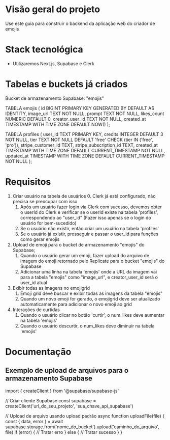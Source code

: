 # Visão geral do projeto

Use este guia para construir o backend da aplicação web do criador de emojis

# Stack tecnológica

- Utilizaremos Next.js, Supabase e Clerk

# Tabelas e buckets já criados

Bucket de armazenamento Supabase: "emojis"

TABELA emojis (
id BIGINT PRIMARY KEY GENERATED BY DEFAULT AS IDENTITY,
image_url TEXT NOT NULL,
prompt TEXT NOT NULL,
likes_count NUMERIC DEFAULT 0,
creator_user_id TEXT NOT NULL,
created_at TIMESTAMP WITH TIME ZONE DEFAULT NOW()
);

TABELA profiles (
user_id TEXT PRIMARY KEY,
credits INTEGER DEFAULT 3 NOT NULL,
tier TEXT NOT NULL DEFAULT 'free' CHECK (tier IN ('free', 'pro')),
stripe_customer_id TEXT,
stripe_subscription_id TEXT,
created_at TIMESTAMP WITH TIME ZONE DEFAULT CURRENT_TIMESTAMP NOT NULL,
updated_at TIMESTAMP WITH TIME ZONE DEFAULT CURRENT_TIMESTAMP NOT NULL
);

# Requisitos

1. Criar usuário na tabela de usuários 0. Clerk já está configurado, não precisa se preocupar com isso
   1. Após um usuário fazer login via Clerk com sucesso, devemos obter o userId do Clerk e verificar se o userId existe na tabela 'profiles', correspondendo ao "user_id" (Fazer isso apenas se o login do usuário for bem-sucedido)
   2. Se o usuário não existir, então criar um usuário na tabela 'profiles'
   3. Se o usuário já existir, prosseguir e passar o user_id para funções como gerar emojis
2. Upload de emoji para o bucket de armazenamento "emojis" do Supabase;
   1. Quando o usuário gerar um emoji, fazer upload do arquivo de imagem do emoji retornado pelo Replicate para o bucket "emojis" do Supabase
   2. Adicionar uma linha na tabela 'emojis' onde a URL da imagem vai para a tabela "emojis" como "image_url", e creator_user_id será o user_id atual
3. Exibir todas as imagens no emojigrid
   1. Emoji grid deve buscar e exibir todas as imagens da tabela "emojis"
   2. Quando um novo emoji for gerado, o emojigrid deve ser atualizado automaticamente para adicionar o novo emoji ao grid
4. Interações de curtidas
   1. Quando o usuário clicar no botão 'curtir', o num_likes deve aumentar na tabela 'emojis'
   2. Quando o usuário descurtir, o num_likes deve diminuir na tabela 'emojis'

# Documentação

## Exemplo de upload de arquivos para o armazenamento Supabase

import { createClient } from '@supabase/supabase-js'

// Criar cliente Supabase
const supabase = createClient('url_do_seu_projeto', 'sua_chave_api_supabase')

// Upload de arquivo usando upload padrão
async function uploadFile(file) {
const { data, error } = await supabase.storage.from('nome_do_bucket').upload('caminho_do_arquivo', file)
if (error) {
// Tratar erro
} else {
// Tratar sucesso
}
}

